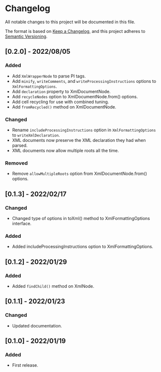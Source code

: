 # Changelog

All notable changes to this project will be documented in this file.

The format is based on [Keep a Changelog](https://keepachangelog.com/en/1.0.0/),
and this project adheres to [Semantic Versioning](https://semver.org/spec/v2.0.0.html).

## [0.2.0] - 2022/08/05
### Added
- Add `XmlWrapperNode` to parse PI tags.
- Add `minify`, `writeComments`, and `writeProcessingInstructions` options to `XmlFormattingOptions`.
- Add `declaration` property to XmlDocumentNode.
- Add `recycleNodes` option to XmlDocumentNode.from() options.
- Add cell recycling for use with combined tuning.
- Add `fromRecycled()` method on XmlDocumentNode.
### Changed
- Rename `includeProcessingInstructions` option in `XmlFormattingOptions` to `writeXmlDeclaration`.
- XML documents now preserve the XML declaration they had when parsed.
- XML documents now allow multiple roots all the time.
### Removed
- Remove `allowMultipleRoots` option from XmlDocumentNode.from() options.

## [0.1.3] - 2022/02/17
### Changed
- Changed type of options in toXml() method to XmlFormattingOptions interface.
### Added
- Added includeProcessingInstructions option to XmlFormattingOptions.

## [0.1.2] - 2022/01/29
### Added
- Added `findChild()` method on XmlNode.

## [0.1.1] - 2022/01/23
### Changed
- Updated documentation.

## [0.1.0] - 2022/01/19
### Added
- First release.
